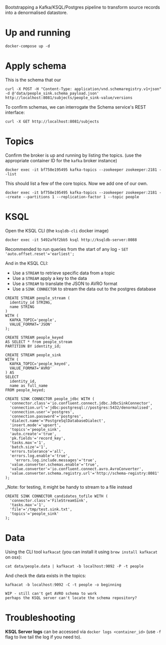 Bootstrapping a Kafka/KSQL/Postgres pipeline to transform source records into a denormalised datastore.

# Up and running

```
docker-compose up -d
```

# Apply schema

This is the schema that our 
```
curl -X POST -H "Content-Type: application/vnd.schemaregistry.v1+json" -d @'data/people_sink.schema_payload.json' http://localhost:8081/subjects/people_sink-value/versions
```

To confirm schemas, we can interrogate the Schema service's REST interface:

```
curl -X GET http://localhost:8081/subjects
```

# Topics

Confirm the broker is up and running by listing the topics. (use the appropriate container ID for the `kafka` broker instance)

```
docker exec -it bf758e195495 kafka-topics --zookeeper zookeeper:2181 --list
```

This should list a few of the core topics. Now we add one of our own.

```
docker exec -it bf758e195495 kafka-topics --zookeeper zookeeper:2181 --create --partitions 1 --replication-factor 1 --topic people
```

# KSQL

Open the KSQL CLI (the `ksqldb-cli` docker image)

```
docker exec -it 5492af6f2bb5 ksql http://ksqldb-server:8088
```

Recommended to run queries from the start of any log - `SET 'auto.offset.reset'='earliest';`

And in the KSQL CLI:
- Use a `STREAM` to retrieve specific data from a topic
- Use a `STREAM` apply a key to the data
- Use a `STREAM` to translate the JSON to AVRO format
- Use a `SINK CONNECTOR` to stream the data out to the postgres database

```
CREATE STREAM people_stream (
  identity_id STRING,
  name STRING
)
WITH (
  KAFKA_TOPIC='people',
  VALUE_FORMAT='JSON'
);

CREATE STREAM people_keyed
AS SELECT * from people_stream
PARTITION BY identity_id;

CREATE STREAM people_sink
WITH (
  KAFKA_TOPIC='people_keyed',
  VALUE_FORMAT='AVRO'
) AS
SELECT
  identity_id,
  name as full_name
FROM people_keyed;

CREATE SINK CONNECTOR people_jdbc WITH (
  'connector.class'='io.confluent.connect.jdbc.JdbcSinkConnector',
  'connection.url'='jdbc:postgresql://postgres:5432/denormalised',
  'connection.user'='postgres',
  'connection.password'='postgres',
  'dialect.name'='PostgreSqlDatabaseDialect',
  'insert.mode'='upsert',
  'topics'='people_sink',
  'auto.create'='true',
  'pk.fields'='record_key',
  'tasks.max'='1',
  'batch.size'='1',
  'errors.tolerance'='all',
  'errors.log.enable'='true',
	'errors.log.include.messages'='true',
  'value.converter.schemas.enable'='true',
  'value.converter'='io.confluent.connect.avro.AvroConverter',
  'value.converter.schema.registry.url'='http://schema-registry:8081'
);
```

_Note: for testing, it might be handy to stream to a file instead

```
CREATE SINK CONNECTOR candidates_tofile WITH (
  'connector.class'='FileStreamSink',
  'tasks.max'='1',
  'file'='/tmp/test.sink.txt',
  'topics'='people_sink'
);
```

# Data

Using the CLI tool `kafkacat` (you can install it using `brew install kafkacat` on osx):

```
cat data/people.data | kafkacat -b localhost:9092 -P -t people
```

And check the data exists in the topics:
```
kafkacat -b localhost:9092 -C -t people -o beginning
```


```
WIP - still can't get AVRO schema to work
perhaps the KSQL server can't locate the schema repository?
```

# Troubleshooting

__KSQL Server logs__ can be accessed via `docker logs <container_id>` (use `-f` flag to live tail the log if you need to).